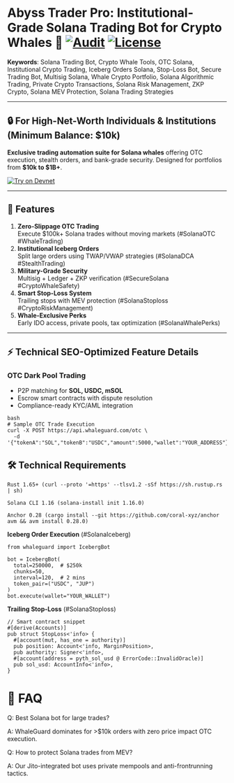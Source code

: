 # Abyss Trader Pro: Institutional-Grade Solana Trading Bot for Crypto Whales 🐋 [![Audit](https://img.shields.io/badge/Audit-Halborn-green)](https://halborn.com) [![License](https://img.shields.io/badge/License-Apache_2.0-blue)](https://opensource.org/licenses/Apache-2.0)
<!-- HTML meta tags -->
<meta name="description" content="Most secure Solana trading bot for crypto whales. Execute OTC orders, iceberg trades, and institutional strategies with ZKP security. Minimum $10k balance.">
<meta property="og:title" content="WhaleGuard: Solana Trading Bot for Crypto Whales">
<meta name="twitter:card" content="summary_large_image">

**Keywords**: Solana Trading Bot, Crypto Whale Tools, OTC Solana, Institutional Crypto Trading, Iceberg Orders Solana, Stop-Loss Bot, Secure Trading Bot, Multisig Solana, Whale Crypto Portfolio, Solana Algorithmic Trading, Private Crypto Transactions, Solana Risk Management, ZKP Crypto, Solana MEV Protection, Solana Trading Strategies

---

## 🔒 For High-Net-Worth Individuals & Institutions (Minimum Balance: $10k)
**Exclusive trading automation suite for Solana whales** offering OTC execution, stealth orders, and bank-grade security. Designed for portfolios from **$10k to $1B+**.

[![Try on Devnet](https://img.shields.io/badge/Try_on_Devnet-WhaleGuard_Sandbox-orange)](https://yourapp.com)

---

## 🚀 Features
1. **Zero-Slippage OTC Trading**  
   Execute $100k+ Solana trades without moving markets (#SolanaOTC #WhaleTrading)
2. **Institutional Iceberg Orders**  
   Split large orders using TWAP/VWAP strategies (#SolanaDCA #StealthTrading)
3. **Military-Grade Security**  
   Multisig + Ledger + ZKP verification (#SecureSolana #CryptoWhaleSafety)
4. **Smart Stop-Loss System**  
   Trailing stops with MEV protection (#SolanaStoploss #CryptoRiskManagement)
5. **Whale-Exclusive Perks**  
   Early IDO access, private pools, tax optimization (#SolanaWhalePerks)

---

## ⚡ Technical SEO-Optimized Feature Details

### **OTC Dark Pool Trading**
- P2P matching for **SOL, USDC, mSOL**  
- Escrow smart contracts with dispute resolution  
- Compliance-ready KYC/AML integration  

```
bash
# Sample OTC Trade Execution
curl -X POST https://api.whaleguard.com/otc \
  -d '{"tokenA":"SOL","tokenB":"USDC","amount":5000,"wallet":"YOUR_ADDRESS"}'
```

## 🛠️ Technical Requirements

    Rust 1.65+ (curl --proto '=https' --tlsv1.2 -sSf https://sh.rustup.rs | sh)

    Solana CLI 1.16 (solana-install init 1.16.0)

    Anchor 0.28 (cargo install --git https://github.com/coral-xyz/anchor avm && avm install 0.28.0)

**Iceberg Order Execution** (#SolanaIceberg)

```
from whaleguard import IcebergBot

bot = IcebergBot(
  total=250000,  # $250k
  chunks=50, 
  interval=120,  # 2 mins
  token_pair=("USDC", "JUP")
)
bot.execute(wallet="YOUR_WALLET")
```

**Trailing Stop-Loss** (#SolanaStoploss)

```
// Smart contract snippet
#[derive(Accounts)]
pub struct StopLoss<'info> {
  #[account(mut, has_one = authority)]
  pub position: Account<'info, MarginPosition>,
  pub authority: Signer<'info>,
  #[account(address = pyth_sol_usd @ ErrorCode::InvalidOracle)]
  pub sol_usd: AccountInfo<'info>,
}
```
# 💬 FAQ 

Q: Best Solana bot for large trades?

A: WhaleGuard dominates for >$10k orders with zero price impact OTC execution.


Q: How to protect Solana trades from MEV?

A: Our Jito-integrated bot uses private mempools and anti-frontrunning tactics.
